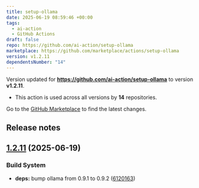 ```yaml
---
title: setup-ollama
date: 2025-06-19 08:59:46 +00:00
tags:
  - ai-action
  - GitHub Actions
draft: false
repo: https://github.com/ai-action/setup-ollama
marketplace: https://github.com/marketplace/actions/setup-ollama
version: v1.2.11
dependentsNumber: "14"
---
```



Version updated for **https://github.com/ai-action/setup-ollama** to version **v1.2.11**.
- This action is used across all versions by **14** repositories.

Go to the [GitHub Marketplace](https://github.com/marketplace/actions/setup-ollama) to find the latest changes.

## Release notes

## [1.2.11](https://github.com/ai-action/setup-ollama/compare/v1.2.10...v1.2.11) (2025-06-19)

### Build System

* **deps:** bump ollama from 0.9.1 to 0.9.2 ([6120163](https://github.com/ai-action/setup-ollama/commit/6120163acf7635f84dfeb65c283186f05759b80f))
